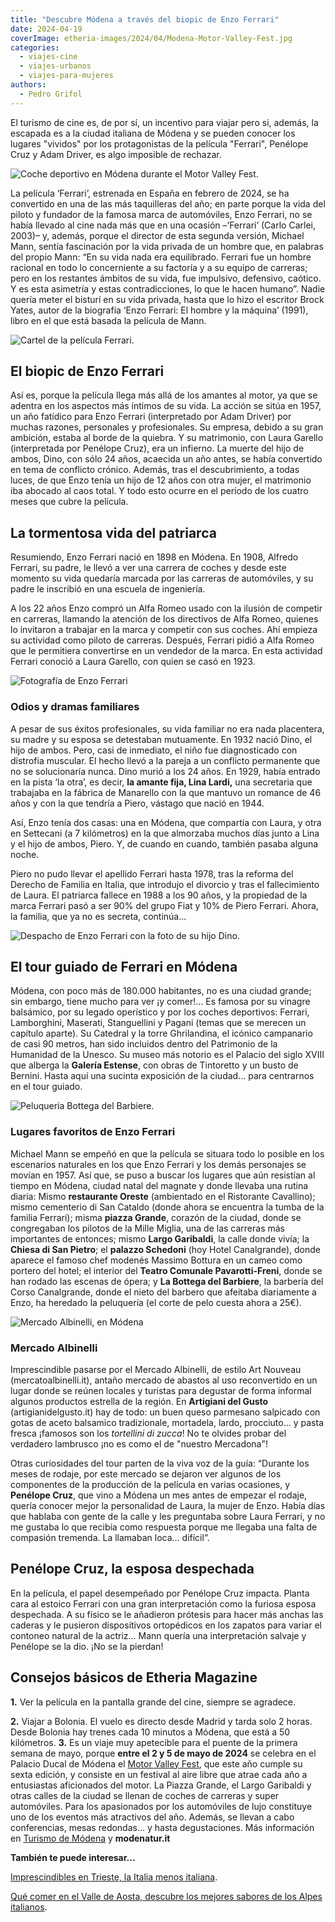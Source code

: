 ```yaml
---
title: "Descubre Módena a través del biopic de Enzo Ferrari"
date: 2024-04-19
coverImage: etheria-images/2024/04/Modena-Motor-Valley-Fest.jpg
categories: 
  - viajes-cine
  - viajes-urbanos
  - viajes-para-mujeres
authors: 
  - Pedro Grifol
---
```


El turismo de cine es, de por sí, un incentivo para viajar pero si, además, la escapada 
es a la ciudad italiana de Módena y se pueden conocer los lugares "vividos" por los 
protagonistas de la película "Ferrari", Penélope Cruz y Adam Driver, es algo imposible 
de rechazar. 

![Coche deportivo en Módena durante el Motor Valley Fest.](etheria-images/2024/04/Modena-Motor-Valley-Fest-850x528.jpg "Módena durante el Motor Valley Fest. © Pedro Grifol")

La película ‘Ferrari’, estrenada en España en febrero de 2024, se ha convertido en una 
de las más taquilleras del año; en parte porque la vida del piloto y fundador de la 
famosa marca de automóviles, Enzo Ferrari, no se había llevado al cine nada más que en 
una ocasión –‘Ferrari’ (Carlo Carlei, 2003)– y, además, porque el director de esta 
segunda versión, Michael Mann, sentía fascinación por la vida privada de un hombre que, 
en palabras del propio Mann: “En su vida nada era equilibrado. Ferrari fue un hombre 
racional en todo lo concerniente a su factoría y a su equipo de carreras; pero en los 
restantes ámbitos de su vida, fue impulsivo, defensivo, caótico. Y es esta asimetría y 
estas contradicciones, lo que le hacen humano”. Nadie quería meter el bisturí en su vida 
privada, hasta que lo hizo el escritor Brock Yates, autor de la biografía ‘Enzo Ferrari: 
El hombre y la máquina’ (1991), libro en el que está basada la película de Mann. 

![Cartel de la película Ferrari.](etheria-images/2024/04/Cartel-Pelicula-ferrari-850x478.jpg "Cartel de la película Ferrari, dirigida por Michael Mann y protagonizada, entre otros, por Penélope Cruz.")

## El biopic de Enzo Ferrari

Así es, porque la película llega más allá de los amantes al motor, ya que se adentra en 
los aspectos más íntimos de su vida. La acción se sitúa en 1957, un año fatídico para 
Enzo Ferrari (interpretado por Adam Driver) por muchas razones, personales y 
profesionales. Su empresa, debido a su gran ambición, estaba al borde de la quiebra. Y 
su matrimonio, con Laura Garello (interpretada por Penélope Cruz), era un infierno. La 
muerte del hijo de ambos, Dino, con sólo 24 años, acaecida un año antes, se había 
convertido en tema de conflicto crónico. Además, tras el descubrimiento, a todas luces, 
de que Enzo tenía un hijo de 12 años con otra mujer, el matrimonio iba abocado al caos 
total. Y todo esto ocurre en el período de los cuatro meses que cubre la película. 

## La tormentosa vida del patriarca

Resumiendo, Enzo Ferrari nació en 1898 en Módena. En 1908, Alfredo Ferrari, su padre, le 
llevó a ver una carrera de coches y desde este momento su vida quedaría marcada por las 
carreras de automóviles, y su padre le inscribió en una escuela de ingeniería. 

A los 22 años Enzo compró un Alfa Romeo usado con la ilusión de competir en carreras, 
llamando la atención de los directivos de Alfa Romeo, quienes lo invitaron a trabajar en 
la marca y competir con sus coches. Ahí empieza su actividad como piloto de carreras. 
Después, Ferrari pidió a Alfa Romeo que le permitiera convertirse en un vendedor de la 
marca. En esta actividad Ferrari conoció a Laura Garello, con quien se casó en 1923. 

![Fotografía de Enzo Ferrari](etheria-images/2024/04/modena-foto-Enzo-Ferrari-850x628.jpg "Enzo Ferrari. © Pedro Grifol")

### Odios y dramas familiares

A pesar de sus éxitos profesionales, su vida familiar no era nada placentera, su madre y 
su esposa se detestaban mutuamente. En 1932 nació Dino, el hijo de ambos. Pero, casi de 
inmediato, el niño fue diagnosticado con distrofia muscular. El hecho llevó a la pareja 
a un conflicto permanente que no se solucionaría nunca. Dino murió a los 24 años. En 
1929, había entrado en la pista ‘la otra’, es decir, **la amante fija, Lina Lardi,** una 
secretaria que trabajaba en la fábrica de Manarello con la que mantuvo un romance de 46 
años y con la que tendría a Piero, vástago que nació en 1944. 

Así, Enzo tenía dos casas: una en Módena, que compartía con Laura, y otra en Settecani 
(a 7 kilómetros) en la que almorzaba muchos días junto a Lina y el hijo de ambos, Piero. 
Y, de cuando en cuando, también pasaba alguna noche. 

Piero no pudo llevar el apellido Ferrari hasta 1978, tras la reforma del Derecho de 
Familia en Italia, que introdujo el divorcio y tras el fallecimiento de Laura. El 
patriarca fallece en 1988 a los 90 años, y la propiedad de la marca Ferrari pasó a ser 
90% del grupo Fiat y 10% de Piero Ferrari. Ahora, la familia, que ya no es secreta, 
continúa… 

![Despacho de Enzo Ferrari con la foto de su hijo Dino.](etheria-images/2024/04/modena-Despacho-Enzo-Ferrari-850x521.jpg "Despacho de Enzo Ferrari con la foto de su hijo Dino. © Pedro Grifol.")

## El tour guiado de Ferrari en Módena

Módena, con poco más de 180.000 habitantes, no es una ciudad grande; sin embargo, tiene 
mucho para ver ¡y comer!… Es famosa por su vinagre balsámico, por su legado operístico y 
por los coches deportivos: Ferrari, Lamborghini, Maserati, Stanguellini y Pagani (temas 
que se merecen un capítulo aparte). Su Catedral y la torre Ghrilandina, el icónico 
campanario de casi 90 metros, han sido incluidos dentro del Patrimonio de la Humanidad 
de la Unesco. Su museo más notorio es el Palacio del siglo XVIII que alberga la 
**Galería Estense**, con obras de Tintoretto y un busto de Bernini. Hasta aquí una 
sucinta exposición de la ciudad… para centrarnos en el tour guiado. 

![Peluquería Bottega del Barbiere.](etheria-images/2024/04/Modena-Peluqueria-Bottega-Barbiere-850x552.jpg "Peluquería Bottega del Barbiere. © Pedro Grifol")

### Lugares favoritos de Enzo Ferrari

Michael Mann se empeñó en que la película se situara todo lo posible en los escenarios 
naturales en los que Enzo Ferrari y los demás personajes se movían en 1957. Así que, se 
puso a buscar los lugares que aún resistían al tiempo en Módena, ciudad natal del 
magnate y donde llevaba una rutina diaria: Mismo **restaurante Oreste** (ambientado en 
el Ristorante Cavallino); mismo cementerio di San Cataldo (donde ahora se encuentra la 
tumba de la familia Ferrari); misma **piazza Grande**, corazón de la ciudad, donde se 
congregaban los pilotos de la Mille Miglia, una de las carreras más importantes de 
entonces; mismo **Largo Garibaldi**, la calle donde vivía; la **Chiesa di San Pietro**; 
el **palazzo Schedoni** (hoy Hotel Canalgrande), donde aparece el famoso chef modenés 
Massimo Bottura en un cameo como portero del hotel; el interior del **Teatro Comunale 
Pavarotti-Freni**, donde se han rodado las escenas de ópera; y **La Bottega del 
Barbiere**, la barbería del Corso Canalgrande, donde el nieto del barbero que afeitaba 
diariamente a Enzo, ha heredado la peluquería (el corte de pelo cuesta ahora a 25€). 

![Mercado Albinelli, en Módena](etheria-images/2024/04/Modena-Mercado-Albinelli-850x576.jpg "Mercado Albinelli. © Pedro Grifol")

### Mercado Albinelli

Imprescindible pasarse por el Mercado Albinelli, de estilo Art Nouveau 
(mercatoalbinelli.it), antaño mercado de abastos al uso reconvertido en un lugar donde 
se reúnen locales y turistas para degustar de forma informal algunos productos estrella 
de la región. En **Artigiani del Gusto** (artigianidelgusto.it) hay de todo: un buen 
queso parmesano salpicado con gotas de aceto balsamico tradizionale, mortadela, lardo, 
procciuto… y pasta fresca ¡famosos son los _tortellini di zucca_! No te olvides probar 
del verdadero lambrusco ¡no es como el de "nuestro Mercadona"! 

Otras curiosidades del tour parten de la viva voz de la guía: “Durante los meses de 
rodaje, por este mercado se dejaron ver algunos de los componentes de la producción de 
la película en varias ocasiones, y **Penélope Cruz**, que vino a Módena un mes antes de 
empezar el rodaje, quería conocer mejor la personalidad de Laura, la mujer de Enzo. 
Había días que hablaba con gente de la calle y les preguntaba sobre Laura Ferrari, y no 
me gustaba lo que recibía como respuesta porque me llegaba una falta de compasión 
tremenda. La llamaban loca… difícil”. 

## Penélope Cruz, la esposa despechada

En la película, el papel desempeñado por Penélope Cruz impacta. Planta cara al estoico 
Ferrari con una gran interpretación como la furiosa esposa despechada. A su físico se le 
añadieron prótesis para hacer más anchas las caderas y le pusieron dispositivos 
ortopédicos en los zapatos para variar el contoneo natural de la actriz… Mann quería una 
interpretación salvaje y Penélope se la dio. ¡No se la pierdan! 

## Consejos básicos de Etheria Magazine

**1\.** Ver la película en la pantalla grande del cine, siempre se agradece. 

**2.** Viajar a Bolonia. El vuelo es directo desde Madrid y tarda solo 2 horas. Desde 
Bolonia hay trenes cada 10 minutos a Módena, que está a 50 kilómetros. **3\.** Es un 
viaje muy apetecible para el puente de la primera semana de mayo, porque **entre el 2 y 
5 de mayo de 2024** se celebra en el Palacio Ducal de Módena el [Motor Valley 
Fest](http://www.motorvalley.it/motorvalleyfest), que este año cumple su sexta edición, 
y consiste en un festival al aire libre que atrae cada año a entusiastas aficionados del 
motor. La Piazza Grande, el Largo Garibaldi y otras calles de la ciudad se llenan de 
coches de carreras y super automóviles. Para los apasionados por los automóviles de lujo 
constituye uno de los eventos más atractivos del año. Además, se llevan a cabo 
conferencias, mesas redondas… y hasta degustaciones. Más información en [Turismo de 
Módena](http://www.visitmodena.it/es/) y **modenatur.it** 

**También te puede interesar...** 

[Imprescindibles en Trieste, la Italia menos 
italiana](https://etheriamagazine.com/2024/02/17/que-ver-en-trieste/). 

[Qué comer en el Valle de Aosta, descubre los mejores sabores de los Alpes 
italianos](https://etheriamagazine.com/2023/11/08/que-comer-valle-de-aosta-italia/).
